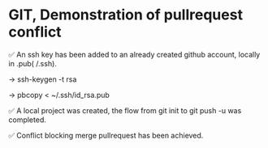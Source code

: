 # GIT, Demonstration of pullrequest conflict

✅ An ssh key has been added to an already created github account, locally in .pub( /.ssh).

-> ssh-keygen -t rsa

-> pbcopy < ~/.ssh/id_rsa.pub

✅ A local project was created, the flow from git init to git push -u was completed.

✅ Conflict blocking merge pullrequest has been achieved. 
